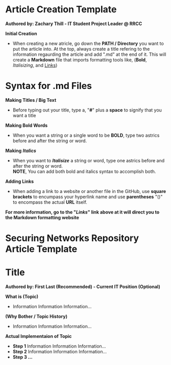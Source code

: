 # Article Creation Template 
**Authored by: Zachary Thill - IT Student Project Leader @ RRCC**

**Initial Creation**
- When creating a new atricle, go down the **PATH / Directory** you want to put the article into. At the top, always create a title refering to the information regaurding the          article and add ".md" at the end of it. This will create a **Markdown** file that imports formatting tools
like, (**Bold**, *Italisizing*, and [Links](https://guides.github.com/features/mastering-markdown/)) 
 
# Syntax for .md Files 
 
**Making Titles / Big Text** 
 - Before typing out your title, type a, "**#**" plus a **space** to signify that you want a title 

**Making Bold Words** 
 - When you want a string or a single word to be **BOLD**, type two astrics before and after the string or word. 

**Making** ***Italics***
 - When you want to ***Italisize*** a string or word, type one astrics before and after the string or word.  
 **NOTE**, You can add both bold and italics syntax to accomplish both.

**Adding Links**
- When adding a link to a website or another file in the GitHub, use **square brackets** to encumpass your hyperlink name and use **parentheses** "()" to encompass the actual **URL** itself.
 
 **For more information, go to the "*Links*" link above at it will direct you to the Markdown formatting website**
# Securing Networks Repository Article Template

 # Title 
 **Authored by: First Last (Recommended) - Current IT Position (Optional)** 
 
 **What is (Topic)** 
 - Information Information Information... 
 
 **(Why Bother / Topic History)** 
 - Information Information Information...  
 
 **Actual Implementaion of Topic** 
 - **Step 1** Information Information Information...  
 - **Step 2** Information Information Information... 
 - **Step 3 ...**
